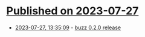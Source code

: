 # [Published on 2023-07-27](index.md)

* [2023-07-27, 13:35:09](https://lobste.rs/s/wrqfvm/buzz_0_2_0_release) - [buzz 0.2.0 release](https://github.com/buzz-language/buzz/releases/tag/0.2.0)
